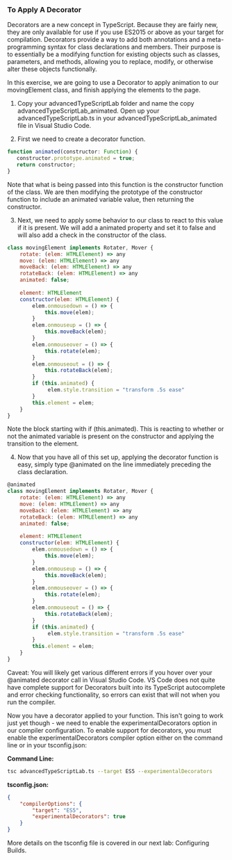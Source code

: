 ### To Apply A Decorator

Decorators are a new concept in TypeScript. Because they are fairly new, they are only available for use if you use ES2015 or above as your target for compilation. Decorators provide a way to add both annotations and a meta-programming syntax for class declarations and members. Their purpose is to essentially be a modifying function for existing objects such as classes, parameters, and methods, allowing you to replace, modify, or otherwise alter these objects functionally.

In this exercise, we are going to use a Decorator to apply animation to our movingElement class, and finish applying the elements to the page.

1. Copy your advancedTypeScriptLab folder and name the copy advancedTypeScriptLab_animated. Open up your advancedTypeScriptLab.ts in your advancedTypeScriptLab_animated file in Visual Studio Code.

2. First we need to create a decorator function.

```js
function animated(constructor: Function) {
   constructor.prototype.animated = true;
   return constructor;
}
```

Note that what is being passed into this function is the constructor function of the class. We are then modifying the prototype of the constructor function to include an animated variable value, then returning the constructor.

3. Next, we need to apply some behavior to our class to react to this value if it is present. We will add a animated property and set it to false and will also add a check in the constructor of the class.

```js
class movingElement implements Rotater, Mover {
    rotate: (elem: HTMLElement) => any
    move: (elem: HTMLElement) => any
    moveBack: (elem: HTMLElement) => any
    rotateBack: (elem: HTMLElement) => any
    animated: false;
    
    element: HTMLElement
    constructor(elem: HTMLElement) {
        elem.onmousedown = () => {
            this.move(elem);
        }
        elem.onmouseup = () => {
            this.moveBack(elem);
        }
        elem.onmouseover = () => {
            this.rotate(elem);
        }
        elem.onmouseout = () => {
            this.rotateBack(elem);
        }
        if (this.animated) {
             elem.style.transition = "transform .5s ease"
        }
        this.element = elem;
    }
}
```

Note the block starting with if (this.animated). This is reacting to whether or not the animated variable is present on the constructor and applying the transition to the element.

4. Now that you have all of this set up, applying the decorator function is easy, simply type @animated on the line immediately preceding the class declaration.

```js
@animated
class movingElement implements Rotater, Mover {
    rotate: (elem: HTMLElement) => any
    move: (elem: HTMLElement) => any
    moveBack: (elem: HTMLElement) => any
    rotateBack: (elem: HTMLElement) => any
    animated: false;
    
    element: HTMLElement
    constructor(elem: HTMLElement) {
        elem.onmousedown = () => {
            this.move(elem);
        }
        elem.onmouseup = () => {
            this.moveBack(elem);
        }
        elem.onmouseover = () => {
            this.rotate(elem);
        }
        elem.onmouseout = () => {
            this.rotateBack(elem);
        }
        if (this.animated) {
             elem.style.transition = "transform .5s ease"
        }
        this.element = elem;
    }
}
```

Caveat: You will likely get various different errors if you hover over your @animated decorator call in Visual Studio Code. VS Code does not quite have complete support for Decorators built into its TypeScript autocomplete and error checking functionality, so errors can exist that will not when you run the compiler.

Now you have a decorator applied to your function. This isn't going to work just yet though - we need to enable the experimentalDecorators option in our compiler configuration. To enable support for decorators, you must enable the experimentalDecorators compiler option either on the command line or in your tsconfig.json:

**Command Line:**

```bash
tsc advancedTypeScriptLab.ts --target ES5 --experimentalDecorators
```

**tsconfig.json:**

```json
{
    "compilerOptions": {
        "target": "ES5",
        "experimentalDecorators": true
    }
}
```

More details on the tsconfig file is covered in our next lab: Configuring Builds.
